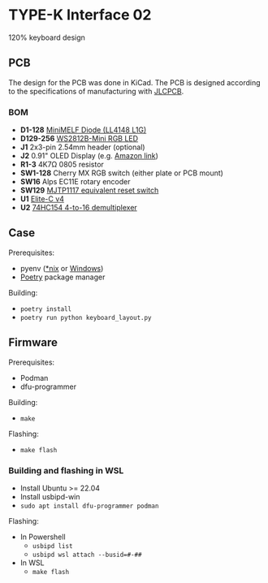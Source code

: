 # TYPE-K Interface 02

120% keyboard design

## PCB

The design for the PCB was done in KiCad. The PCB is designed according to the specifications of manufacturing with [JLCPCB](https://jlcpcb.com/).

### BOM

* **D1-128** [MiniMELF Diode (LL4148 L1G)](https://www.mouser.com/ProductDetail/Taiwan-Semiconductor/LL4148-L1G?qs=Mv7BduZupUgb22r9g5AxCQ%3D%3D)
* **D129-256** [WS2812B-Mini RGB LED](https://lcsc.com/product-detail/Light-Emitting-Diodes-LED_Worldsemi-WS2812B-Mini_C527089.html)
* **J1** 2x3-pin 2.54mm header (optional)
* **J2** 0.91" OLED Display (e.g. [Amazon link](https://www.amazon.com/MakerFocus-Display-SSD1306-3-3V-5V-Arduino/dp/B079BN2J8V))
* **R1-3** 4K7Ω 0805 resistor
* **SW1-128** Cherry MX RGB switch (either plate or PCB mount)
* **SW16** Alps EC11E rotary encoder
* **SW129** [MJTP1117 equivalent reset switch](https://keeb.io/collections/diy-parts/products/reset-pushbutton-switch)
* **U1** [Elite-C v4](https://keeb.io/products/elite-c-low-profile-version-usb-c-pro-micro-replacement-atmega32u4)
* **U2** [74HC154 4-to-16 demultiplexer](https://lcsc.com/product-detail/Signal-Switches-Encoders-Decoders-Multiplexers_Texas-Instruments-CD74HC154M96_C2832236.html)


## Case

Prerequisites:

* pyenv ([\*nix](https://github.com/pyenv/pyenv) or [Windows](https://github.com/pyenv-win/pyenv-win))
* [Poetry](https://python-poetry.org/) package manager

Building:

* `poetry install`
* `poetry run python keyboard_layout.py`


## Firmware

Prerequisites:

* Podman
* dfu-programmer

Building:

* `make`

Flashing:

* `make flash`

### Building and flashing in WSL

* Install Ubuntu >= 22.04
* Install usbipd-win
* `sudo apt install dfu-programmer podman`

Flashing:

* In Powershell
	- `usbipd list`
	- `usbipd wsl attach --busid=#-##`
* In WSL
	- `make flash`
